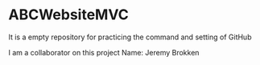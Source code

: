 # ABCWebsiteMVC
It is a empty repository for practicing the command and setting of GitHub

I am a collaborator on this project
Name: Jeremy Brokken
